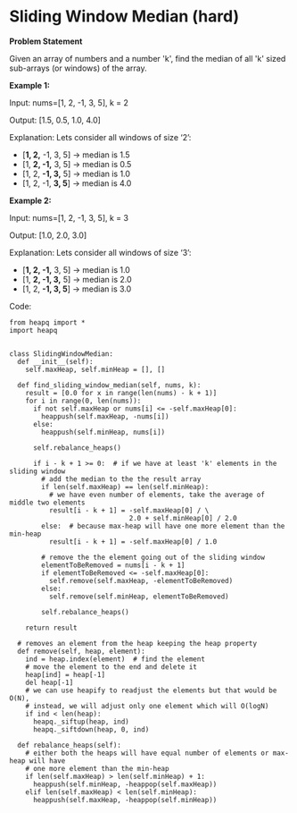 # Sliding Window Median (hard)

**Problem Statement**

Given an array of numbers and a number 'k', find the median of all 'k' sized sub-arrays (or windows) of the array.

**Example 1:**

Input: nums=[1, 2, -1, 3, 5], k = 2

Output: [1.5, 0.5, 1.0, 4.0]

Explanation: Lets consider all windows of size ‘2’:
* [**1, 2,** -1, 3, 5] -> median is 1.5
* [1, **2, -1,** 3, 5] -> median is 0.5
* [1, 2, **-1, 3,** 5] -> median is 1.0
* [1, 2, -1, **3, 5**] -> median is 4.0

**Example 2:**

Input: nums=[1, 2, -1, 3, 5], k = 3

Output: [1.0, 2.0, 3.0]

Explanation: Lets consider all windows of size ‘3’:
* [**1, 2, -1,** 3, 5] -> median is 1.0
* [1, **2, -1, 3,** 5] -> median is 2.0
* [1, 2, **-1, 3, 5**] -> median is 3.0

Code:

```python3
from heapq import *
import heapq


class SlidingWindowMedian:
  def __init__(self):
    self.maxHeap, self.minHeap = [], []

  def find_sliding_window_median(self, nums, k):
    result = [0.0 for x in range(len(nums) - k + 1)]
    for i in range(0, len(nums)):
      if not self.maxHeap or nums[i] <= -self.maxHeap[0]:
        heappush(self.maxHeap, -nums[i])
      else:
        heappush(self.minHeap, nums[i])

      self.rebalance_heaps()

      if i - k + 1 >= 0:  # if we have at least 'k' elements in the sliding window
        # add the median to the the result array
        if len(self.maxHeap) == len(self.minHeap):
          # we have even number of elements, take the average of middle two elements
          result[i - k + 1] = -self.maxHeap[0] / \
                              2.0 + self.minHeap[0] / 2.0
        else:  # because max-heap will have one more element than the min-heap
          result[i - k + 1] = -self.maxHeap[0] / 1.0

        # remove the the element going out of the sliding window
        elementToBeRemoved = nums[i - k + 1]
        if elementToBeRemoved <= -self.maxHeap[0]:
          self.remove(self.maxHeap, -elementToBeRemoved)
        else:
          self.remove(self.minHeap, elementToBeRemoved)

        self.rebalance_heaps()

    return result

  # removes an element from the heap keeping the heap property
  def remove(self, heap, element):
    ind = heap.index(element)  # find the element
    # move the element to the end and delete it
    heap[ind] = heap[-1]
    del heap[-1]
    # we can use heapify to readjust the elements but that would be O(N),
    # instead, we will adjust only one element which will O(logN)
    if ind < len(heap):
      heapq._siftup(heap, ind)
      heapq._siftdown(heap, 0, ind)

  def rebalance_heaps(self):
    # either both the heaps will have equal number of elements or max-heap will have
    # one more element than the min-heap
    if len(self.maxHeap) > len(self.minHeap) + 1:
      heappush(self.minHeap, -heappop(self.maxHeap))
    elif len(self.maxHeap) < len(self.minHeap):
      heappush(self.maxHeap, -heappop(self.minHeap))
```
